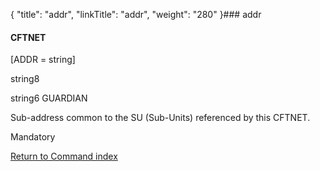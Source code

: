 {
    "title": "addr",
    "linkTitle": "addr",
    "weight": "280"
}### <span id="addr"></span>addr

#### CFTNET

\[ADDR = string\]

string8 
string6 GUARDIAN

Sub-address common to the SU (Sub-Units) referenced by this CFTNET.

Mandatory

[Return to Command index](../)

